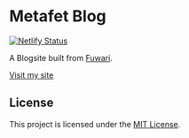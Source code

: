 # Metafet Blog
[![Netlify Status](https://api.netlify.com/api/v1/badges/e03f70ec-8414-4c7c-afe9-8fc6d092f274/deploy-status)](https://app.netlify.com/projects/mxanew/deploys)  

A Blogsite built from [Fuwari](https://github.com/saicaca/fuwari).  

[Visit my site](https://mxanew.netlify.app)


## License

This project is licensed under the [MIT License](./LICENSE).
